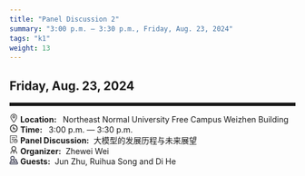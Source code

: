 ```yaml
---
title: "Panel Discussion 2"
summary: "3:00 p.m. — 3:30 p.m., Friday, Aug. 23, 2024"
tags: "k1"
weight: 13
---
```


Friday, Aug. 23, 2024
------


<hr style="border: 0; border-top: 5px solid;">

<!-- <div class="tip">
    <img class="icon" src="/static/images/mdy.jpg" />
    SessionKenote Speech: <span class="font-bold" style="font-size:120%">Optimal Transport in Machine Learning</span>
</div> -->

<div class="tip">
    <img class="icon" src="/icon/didian.png" />
    <b>Location: </b>&nbsp;
    Northeast Normal University Free Campus Weizhen Building
</div>

<div class="tip">
    <img class="icon" src="/icon/shizhong.png" />
    <b>Time: </b>&nbsp;
    3:00 p.m. — 3:30 p.m.
</div>

<div class="tip">
    <img class="icon" src="/icon/schedule.png" />
    <b>Panel Discussion:</b>&nbsp;
    大模型的发展历程与未来展望
</div>

<div class="tip">
    <img class="icon" src="/icon/lingdao.png" />
    <b>Organizer:</b>&nbsp;
    Zhewei Wei
</div>

<div class="tip">
    <img class="icon" src="/icon/yanjiang.png" />
    <b>Guests:</b>&nbsp;
    Jun Zhu, Ruihua Song and Di He
</div>

<style>

.tip{}

.icon {
    width: 15px;
}

.row {
    padding: 10px; 
    height: auto; 
    border-bottom-width: 2px; 
    border-style: solid; 
    border-color: #E4E7ED; 
    padding-bottom: 20px; 
    padding-top: 20px;
    display: flex; 
    text-align: justify;
}

.left {
    min-width: 150px !important;
    text-align: center;
}

.avatar {
    width: 120px;
    height: 160px;
    max-width: 100%;
    border-radius: 10px;
}

.right {
    margin-left: 10px; 
    max-width: 80%;
}


.font-small {
    /* font-size: 16px; */
    text-align: left;
}

.font-bold {
    font-weight: bold;
}

.institute {
    font-size: 18px;
    color: #333;
    margin-bottom: 10px;
}
</style>
